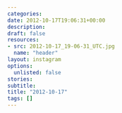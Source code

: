 ```yaml
---
categories:
date: 2012-10-17T19:06:31+00:00
description:
draft: false
resources:
- src: 2012-10-17_19-06-31_UTC.jpg
  name: "header"
layout: instagram
options:
  unlisted: false
stories:
subtitle:
title: "2012-10-17"
tags: []
---
```


 
